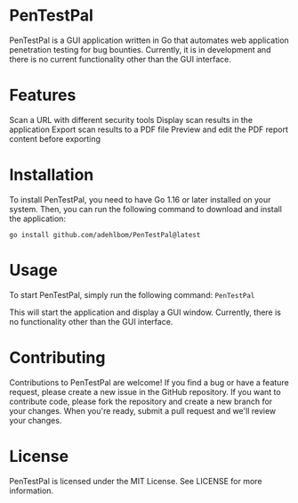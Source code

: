 
# PenTestPal
PenTestPal is a GUI application written in Go that automates web application penetration testing for bug bounties. Currently, it is in development and there is no current functionality other than the GUI interface.

# Features
Scan a URL with different security tools
Display scan results in the application
Export scan results to a PDF file
Preview and edit the PDF report content before exporting
# Installation
To install PenTestPal, you need to have Go 1.16 or later installed on your system. Then, you can run the following command to download and install the application:



```go install github.com/adehlbom/PenTestPal@latest```

# Usage
To start PenTestPal, simply run the following command:
```PenTestPal```

This will start the application and display a GUI window. Currently, there is no functionality other than the GUI interface.

# Contributing
Contributions to PenTestPal are welcome! If you find a bug or have a feature request, please create a new issue in the GitHub repository. If you want to contribute code, please fork the repository and create a new branch for your changes. When you're ready, submit a pull request and we'll review your changes.

# License
PenTestPal is licensed under the MIT License. See LICENSE for more information.